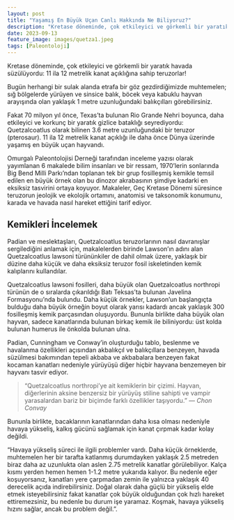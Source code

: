 ```yaml
---
layout: post
title: "Yaşamış En Büyük Uçan Canlı Hakkında Ne Biliyoruz?"
description: "Kretase döneminde, çok etkileyici ve görkemli bir yaratık havada süzülüyordu: 11 ila 12 metrelik kanat açıklığına sahip teruzorlar! "
date: 2023-09-13
feature_image: images/quetza1.jpeg
tags: [Paleontoloji]
---
```


Kretase döneminde, çok etkileyici ve görkemli bir yaratık havada süzülüyordu: 11 ila 12 metrelik kanat açıklığına sahip teruzorlar! 

<!--more-->

Bugün herhangi bir sulak alanda etrafa bir göz gezdirdiğimizde muhtemelen; sığ bölgelerde yürüyen ve sinsice balık, böcek veya kabuklu hayvan arayışında olan yaklaşık 1 metre uzunluğundaki balıkçılları görebilirsiniz.

Fakat 70 milyon yıl önce, Texas’ta bulunan Rio Grande Nehri boyunca, daha etkileyici ve korkunç bir yaratık gizlice bataklığı seyrediyordu: Quetzalcoatlus olarak bilinen 3.6 metre uzunluğundaki bir teruzor (pterosaur). 11 ila 12 metrelik kanat açıklığı ile daha önce Dünya üzerinde yaşamış en büyük uçan hayvandı.

Omurgalı Paleontolojisi Derneği tarafından inceleme yazısı olarak yayımlanan 6 makalede bilim insanları ve bir ressam, 1970’lerin sonlarında Big Bend Milli Parkı’ndan toplanan tek bir grup fosilleşmiş kemikle temsil edilen en büyük örnek olan bu dinozor akrabasının şimdiye kadarki en eksiksiz tasvirini ortaya koyuyor. Makaleler, Geç Kretase Dönemi süresince teruzorun jeolojik ve ekolojik ortamını, anatomisi ve taksonomik konumunu, karada ve havada nasıl hareket ettiğini tarif ediyor.

## Kemikleri İncelemek

Padian ve meslektaşları, Quetzalcoatlus teruzorlarının nasıl davranışlar sergilediğini anlamak için, makalelerden birinde Lawson’ın adını alan Quetzalcoatlus lawsoni türününkiler de dahil olmak üzere, yaklaşık bir düzine daha küçük ve daha eksiksiz teruzor fosil iskeletinden kemik kalıplarını kullandılar.

Quetzalcoatlus lawsoni fosilleri, daha büyük olan Quetzalcoatlus northropi türünün de o sıralarda çıkarıldığı Batı Teksas’ta bulunan Javelina Formasyonu’nda bulundu. Daha küçük örnekler, Lawson’un başlangıçta bulduğu daha büyük örneğin boyut olarak yarısı kadardı ancak yaklaşık 300 fosilleşmiş kemik parçasından oluşuyordu. Bununla birlikte daha büyük olan hayvan, sadece kanatlarında bulunan birkaç kemik ile biliniyordu: üst kolda bulunan humerus ile önkolda bulunan ulna.

Padian, Cunningham ve Conway’in oluşturduğu tablo, beslenme ve havalanma özellikleri açısından akbalıkçıl ve balıkçıllara benzeyen, havada süzülmesi bakımından tepeli akbaba ve akbabalara benzeyen fakat kocaman kanatları nedeniyle yürüyüşü diğer hiçbir hayvana benzemeyen bir hayvanı tasvir ediyor.

> “Quetzalcoatlus northropi’ye ait kemiklerin bir çizimi. Hayvan, diğerlerinin aksine benzersiz bir yürüyüş stiline sahipti ve vampir yarasalardan bariz bir biçimde farklı özellikler taşıyordu.”
> <cite>― Chon Convay</cite>

Bununla birlikte, bacaklarının kanatlarından daha kısa olması nedeniyle havaya yükseliş, kalkış gücünü sağlamak için kanat çırpmak kadar kolay değildi.

“Havaya yükseliş süreci ile ilgili problemler vardı. Daha küçük örneklerde, muhtemelen her bir tarafta katlanmış durumdayken yaklaşık 2.5 metreden biraz daha az uzunlukta olan aslen 2.75 metrelik kanatlar görülebiliyor. Kalça kısmı yerden hemen hemen 1-1.2 metre yukarıda kalıyor. Bu nedenle eğer koşuyorsanız, kanatları yere çarpmadan zemin ile yalnızca yaklaşık 40 derecelik açıda indirebilirsiniz. Doğal olarak daha güçlü bir yükseliş elde etmek isteyebilirsiniz fakat kanatlar çok büyük olduğundan çok hızlı hareket ettiremezsiniz, bu nedenle bu durum işe yaramaz. Koşmak, havaya yükseliş hızını sağlar, ancak bu problem değil.”. 
